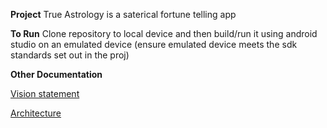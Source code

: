 **Project**
True Astrology is a saterical fortune telling app

**To Run**
Clone repository to local device and then build/run it using android studio on an emulated device
(ensure emulated device meets the sdk standards set out in the proj)

**Other Documentation**

[Vision statement](VISION.md)

[Architecture](Architecture.md)
